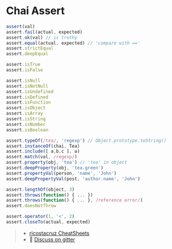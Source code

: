 # Chai Assert

```js
assert(val)
assert.fail(actual, expected)
assert.ok(val) // is truthy
assert.equal(actual, expected) // 'compare with =='
assert.strictEqual
assert.deepEqual

assert.isTrue
assert.isFalse

assert.isNull
assert.isNotNull
assert.isUndefined
assert.isDefined
assert.isFunction
assert.isObject
assert.isArray
assert.isString
assert.isNumber
assert.isBoolean

assert.typeOf(/tea/, 'regexp') // Object.prototype.toString()
assert.instanceOf(chai, Tea)
assert.include([ a,b,c ], a)
assert.match(val, /regexp/)
assert.property(obj, 'tea') // 'tea' in object
assert.deepProperty(obj, 'tea.green')
assert.propertyVal(person, 'name', 'John')
assert.deepPropertyVal(post, 'author.name', 'John')

assert.lengthOf(object, 3)
assert.throws(function() { ... })
assert.throws(function() { ... }, /reference error/)
assert.doesNotThrow

assert.operator(1, '<', 2)
assert.closeTo(actual, expected)
```

> * [ricostacruz CheatSheets](https://github.com/rstacruz/cheatsheets)
> * :speech_balloon: [Discuss on gitter](https://gitter.im/bothelp/testing)